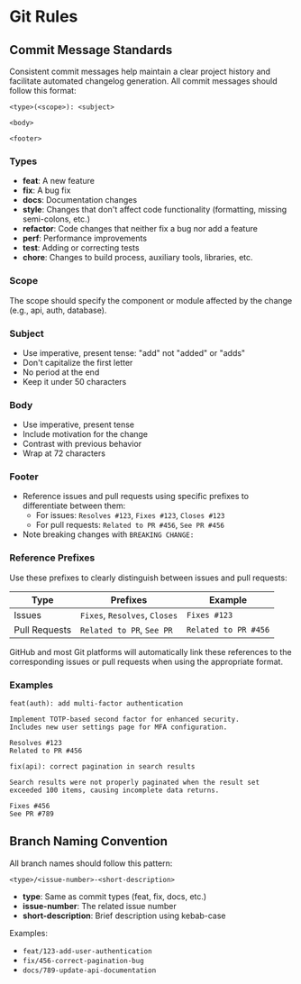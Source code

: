 # Git Rules

## Commit Message Standards

Consistent commit messages help maintain a clear project history and facilitate automated changelog generation. All commit messages should follow this format:

```text
<type>(<scope>): <subject>

<body>

<footer>
```

### Types

- **feat**: A new feature
- **fix**: A bug fix
- **docs**: Documentation changes
- **style**: Changes that don't affect code functionality (formatting, missing semi-colons, etc.)
- **refactor**: Code changes that neither fix a bug nor add a feature
- **perf**: Performance improvements
- **test**: Adding or correcting tests
- **chore**: Changes to build process, auxiliary tools, libraries, etc.

### Scope

The scope should specify the component or module affected by the change (e.g., api, auth, database).

### Subject

- Use imperative, present tense: "add" not "added" or "adds"
- Don't capitalize the first letter
- No period at the end
- Keep it under 50 characters

### Body

- Use imperative, present tense
- Include motivation for the change
- Contrast with previous behavior
- Wrap at 72 characters

### Footer

- Reference issues and pull requests using specific prefixes to differentiate between them:
  - For issues: `Resolves #123`, `Fixes #123`, `Closes #123`
  - For pull requests: `Related to PR #456`, `See PR #456`
- Note breaking changes with `BREAKING CHANGE:`

### Reference Prefixes

Use these prefixes to clearly distinguish between issues and pull requests:

| Type          | Prefixes                      | Example              |
| ------------- | ----------------------------- | -------------------- |
| Issues        | `Fixes`, `Resolves`, `Closes` | `Fixes #123`         |
| Pull Requests | `Related to PR`, `See PR`     | `Related to PR #456` |

GitHub and most Git platforms will automatically link these references to the corresponding issues or pull requests when using the appropriate format.

### Examples

```text
feat(auth): add multi-factor authentication

Implement TOTP-based second factor for enhanced security.
Includes new user settings page for MFA configuration.

Resolves #123
Related to PR #456
```

```text
fix(api): correct pagination in search results

Search results were not properly paginated when the result set
exceeded 100 items, causing incomplete data returns.

Fixes #456
See PR #789
```

## Branch Naming Convention

All branch names should follow this pattern:

```text
<type>/<issue-number>-<short-description>
```

- **type**: Same as commit types (feat, fix, docs, etc.)
- **issue-number**: The related issue number
- **short-description**: Brief description using kebab-case

Examples:

- `feat/123-add-user-authentication`
- `fix/456-correct-pagination-bug`
- `docs/789-update-api-documentation`
